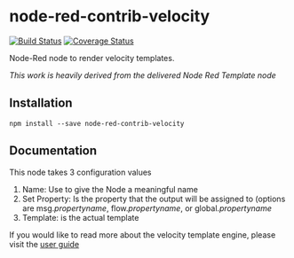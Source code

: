# node-red-contrib-velocity
[![Build Status](https://travis-ci.org/mrinalvirnave/node-red-contrib-velocity.svg?branch=master)](https://travis-ci.org/mrinalvirnave/node-red-contrib-velocity)
[![Coverage Status](https://coveralls.io/repos/github/mrinalvirnave/node-red-contrib-velocity/badge.svg?branch=master)](https://coveralls.io/github/mrinalvirnave/node-red-contrib-velocity?branch=master) 

Node-Red node to render velocity templates. 

_This work is heavily derived from the delivered Node Red Template node_

## Installation

```
npm install --save node-red-contrib-velocity
```

## Documentation

This node takes 3 configuration values

1. Name: Use to give the Node a meaningful name
1. Set Property: Is the property that the output will be assigned to (options are msg._propertyname_, flow._propertyname_, or global._propertyname_
1. Template: is the actual template

If you would like to read more about the velocity template engine, please visit the [user guide](http://velocity.apache.org/engine/1.7/user-guide.html)


